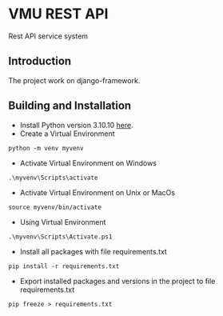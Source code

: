 # VMU REST API
Rest API service system

## Introduction
The project work on django-framework.

## Building and Installation
* Install Python version 3.10.10 [here](https://www.python.org/downloads/release/python-31010/).
* Create a Virtual Environment
```Shell
python -m venv myvenv
```
* Activate Virtual Environment on Windows
```
.\myvenv\Scripts\activate
```
* Activate Virtual Environment on Unix or MacOs
```
source myvenv/bin/activate
```
* Using Virtual Environment
```
.\myvenv\Scripts\Activate.ps1
```
* Install all packages with file requirements.txt
```
pip install -r requirements.txt
```
* Export installed packages and versions in the project to file requirements.txt
```
pip freeze > requirements.txt
```